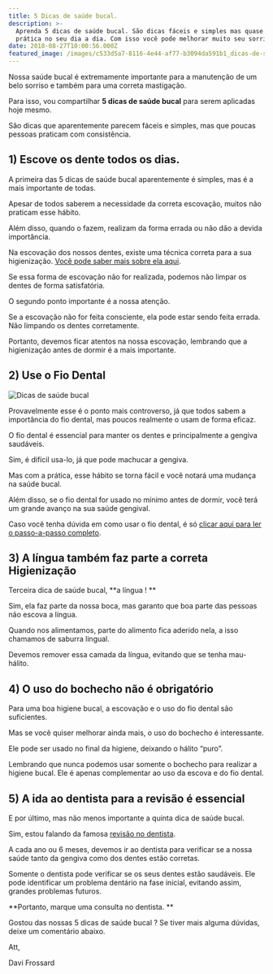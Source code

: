```yaml
---
title: 5 Dicas de saúde bucal.
description: >-
  Aprenda 5 dicas de saúde bucal. São dicas fáceis e simples mas quase ninguem
  prática no seu dia a dia. Com isso você pode melhorar muito seu sorriso.
date: 2018-08-27T10:00:56.000Z
featured_image: /images/c533d5a7-8116-4e44-af77-b3094da591b1_dicas-de-saude-bucal.jpg
---
```

Nossa saúde bucal é extremamente importante para a manutenção de um belo sorriso e também para uma correta mastigação. 

Para isso, vou compartilhar **5 dicas de saúde bucal** para serem aplicadas hoje mesmo. 

São dicas que aparentemente parecem fáceis e simples, mas que poucas pessoas praticam com consistência. 

## **1) Escove os dente todos os dias.**

A primeira das 5 dicas de saúde bucal aparentemente é simples, mas é a mais importante de todas. 

Apesar de todos saberem a necessidade da correta escovação, muitos não praticam esse hábito. 

Além disso, quando o fazem, realizam da forma errada ou não dão a devida importância. 

Na escovação dos nossos dentes, existe uma técnica correta para a sua higienização. [Você pode saber mais sobre ela aqui](/escovacao-dos-dentes/). 

Se essa forma de escovação não for realizada, podemos não limpar os dentes de forma satisfatória. 

O segundo ponto importante é a nossa atenção. 

Se a escovação não for feita consciente, ela pode estar sendo feita errada. Não limpando os dentes corretamente. 

Portanto, devemos ficar atentos na nossa escovação, lembrando que a higienização antes de dormir é a mais importante.

## **2) Use o Fio Dental**

![Dicas de saúde bucal](/images/86359d24-be56-4d13-998e-1f30b6e8c8db_dicas-de-saúde-bucal-fio.jpg "Dicas de saúde bucal") 

Provavelmente esse é o ponto mais controverso, já que todos sabem a importância do fio dental, mas poucos realmente o usam de forma eficaz. 

O fio dental é essencial para manter os dentes e principalmente a gengiva saudáveis. 

Sim, é difícil usa-lo, já que pode machucar a gengiva. 

Mas com a prática, esse hábito se torna fácil e você notará uma mudança na saúde bucal. 

Além disso, se o fio dental for usado no mínimo antes de dormir, você terá um grande avanço na sua saúde gengival. 

Caso você tenha dúvida em como usar o fio dental, é só [clicar aqui para ler o passo-a-passo completo](/como-passar-o-fio-dental/).

## **3) A língua também faz parte a correta Higienização**

Terceira dica de saúde bucal, **a língua ! **

Sim, ela faz parte da nossa boca, mas garanto que boa parte das pessoas não escova a língua. 

Quando nos alimentamos, parte do alimento fica aderido nela, a isso chamamos de saburra lingual. 

Devemos remover essa camada da língua, evitando que se tenha mau-hálito.

## **4) O uso do bochecho não é obrigatório**

Para uma boa higiene bucal, a escovação e o uso do fio dental são suficientes. 

Mas se você quiser melhorar ainda mais, o uso do bochecho é interessante. 

Ele pode ser usado no final da higiene, deixando o hálito “puro”. 

Lembrando que nunca podemos usar somente o bochecho para realizar a higiene bucal. Ele é apenas complementar ao uso da escova e do fio dental.

## **5) A ida ao dentista para a revisão é essencial**

E por último, mas não menos importante a quinta dica de saúde bucal. 

Sim, estou falando da famosa [revisão no dentista](/problemas-nos-dentes/). 

A cada ano ou 6 meses, devemos ir ao dentista para verificar se a nossa saúde tanto da gengiva como dos dentes estão corretas. 

Somente o dentista pode verificar se os seus dentes estão saudáveis. Ele pode identificar um problema dentário na fase inicial, evitando assim, grandes problemas futuros. 

**Portanto, marque uma consulta no dentista. **

Gostou das nossas 5 dicas de saúde bucal ? Se tiver mais alguma dúvidas, deixe um comentário abaixo.

Att, 

Davi Frossard
